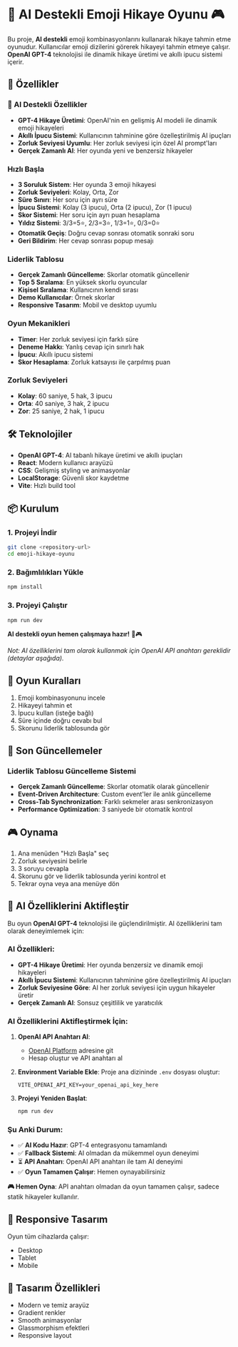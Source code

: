 # 🤖 AI Destekli Emoji Hikaye Oyunu 🎮

Bu proje, **AI destekli** emoji kombinasyonlarını kullanarak hikaye tahmin etme oyunudur. Kullanıcılar emoji dizilerini görerek hikayeyi tahmin etmeye çalışır. **OpenAI GPT-4** teknolojisi ile dinamik hikaye üretimi ve akıllı ipucu sistemi içerir.

## 🚀 Özellikler

### 🤖 AI Destekli Özellikler
- **GPT-4 Hikaye Üretimi**: OpenAI'nin en gelişmiş AI modeli ile dinamik emoji hikayeleri
- **Akıllı İpucu Sistemi**: Kullanıcının tahminine göre özelleştirilmiş AI ipuçları
- **Zorluk Seviyesi Uyumlu**: Her zorluk seviyesi için özel AI prompt'ları
- **Gerçek Zamanlı AI**: Her oyunda yeni ve benzersiz hikayeler

### Hızlı Başla
- **3 Soruluk Sistem**: Her oyunda 3 emoji hikayesi
- **Zorluk Seviyeleri**: Kolay, Orta, Zor
- **Süre Sınırı**: Her soru için ayrı süre
- **İpucu Sistemi**: Kolay (3 ipucu), Orta (2 ipucu), Zor (1 ipucu)
- **Skor Sistemi**: Her soru için ayrı puan hesaplama
- **Yıldız Sistemi**: 3/3=5⭐, 2/3=3⭐, 1/3=1⭐, 0/3=0⭐
- **Otomatik Geçiş**: Doğru cevap sonrası otomatik sonraki soru
- **Geri Bildirim**: Her cevap sonrası popup mesajı

### Liderlik Tablosu
- **Gerçek Zamanlı Güncelleme**: Skorlar otomatik güncellenir
- **Top 5 Sıralama**: En yüksek skorlu oyuncular
- **Kişisel Sıralama**: Kullanıcının kendi sırası
- **Demo Kullanıcılar**: Örnek skorlar
- **Responsive Tasarım**: Mobil ve desktop uyumlu

### Oyun Mekanikleri
- **Timer**: Her zorluk seviyesi için farklı süre
- **Deneme Hakkı**: Yanlış cevap için sınırlı hak
- **İpucu**: Akıllı ipucu sistemi
- **Skor Hesaplama**: Zorluk katsayısı ile çarpılmış puan

### Zorluk Seviyeleri
- **Kolay**: 60 saniye, 5 hak, 3 ipucu
- **Orta**: 40 saniye, 3 hak, 2 ipucu  
- **Zor**: 25 saniye, 2 hak, 1 ipucu

## 🛠️ Teknolojiler

- **OpenAI GPT-4**: AI tabanlı hikaye üretimi ve akıllı ipuçları
- **React**: Modern kullanıcı arayüzü
- **CSS**: Gelişmiş styling ve animasyonlar
- **LocalStorage**: Güvenli skor kaydetme
- **Vite**: Hızlı build tool

## 📦 Kurulum

### 1. Projeyi İndir
```bash
git clone <repository-url>
cd emoji-hikaye-oyunu
```

### 2. Bağımlılıkları Yükle
```bash
npm install
```

### 3. Projeyi Çalıştır
```bash
npm run dev
```

**AI destekli oyun hemen çalışmaya hazır!** 🤖🎮

*Not: AI özelliklerini tam olarak kullanmak için OpenAI API anahtarı gereklidir (detaylar aşağıda).*

## 🎯 Oyun Kuralları

1. Emoji kombinasyonunu incele
2. Hikayeyi tahmin et
3. İpucu kullan (isteğe bağlı)
4. Süre içinde doğru cevabı bul
5. Skorunu liderlik tablosunda gör

## 🔧 Son Güncellemeler

### Liderlik Tablosu Güncelleme Sistemi
- **Gerçek Zamanlı Güncelleme**: Skorlar otomatik olarak güncellenir
- **Event-Driven Architecture**: Custom event'ler ile anlık güncelleme
- **Cross-Tab Synchronization**: Farklı sekmeler arası senkronizasyon
- **Performance Optimization**: 3 saniyede bir otomatik kontrol

## 🎮 Oynama

1. Ana menüden "Hızlı Başla" seç
2. Zorluk seviyesini belirle
3. 3 soruyu cevapla
4. Skorunu gör ve liderlik tablosunda yerini kontrol et
5. Tekrar oyna veya ana menüye dön

## 🤖 AI Özelliklerini Aktifleştir

Bu oyun **OpenAI GPT-4** teknolojisi ile güçlendirilmiştir. AI özelliklerini tam olarak deneyimlemek için:

### AI Özellikleri:
- **GPT-4 Hikaye Üretimi**: Her oyunda benzersiz ve dinamik emoji hikayeleri
- **Akıllı İpucu Sistemi**: Kullanıcının tahminine göre özelleştirilmiş AI ipuçları
- **Zorluk Seviyesine Göre**: AI her zorluk seviyesi için uygun hikayeler üretir
- **Gerçek Zamanlı AI**: Sonsuz çeşitlilik ve yaratıcılık

### AI Özelliklerini Aktifleştirmek İçin:

1. **OpenAI API Anahtarı Al**:
   - [OpenAI Platform](https://platform.openai.com/) adresine git
   - Hesap oluştur ve API anahtarı al

2. **Environment Variable Ekle**:
   Proje ana dizininde `.env` dosyası oluştur:
   ```env
   VITE_OPENAI_API_KEY=your_openai_api_key_here
   ```

3. **Projeyi Yeniden Başlat**:
   ```bash
   npm run dev
   ```

### Şu Anki Durum:
- ✅ **AI Kodu Hazır**: GPT-4 entegrasyonu tamamlandı
- ✅ **Fallback Sistemi**: AI olmadan da mükemmel oyun deneyimi
- ⏳ **API Anahtarı**: OpenAI API anahtarı ile tam AI deneyimi
- ✅ **Oyun Tamamen Çalışır**: Hemen oynayabilirsiniz

**🎮 Hemen Oyna**: API anahtarı olmadan da oyun tamamen çalışır, sadece statik hikayeler kullanılır.

## 📱 Responsive Tasarım

Oyun tüm cihazlarda çalışır:
- Desktop
- Tablet  
- Mobile

## 🎨 Tasarım Özellikleri

- Modern ve temiz arayüz
- Gradient renkler
- Smooth animasyonlar
- Glassmorphism efektleri
- Responsive layout


